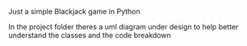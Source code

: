 Just a simple Blackjack game in Python

In the project folder theres a uml diagram under design to help better understand the classes and the code breakdown
